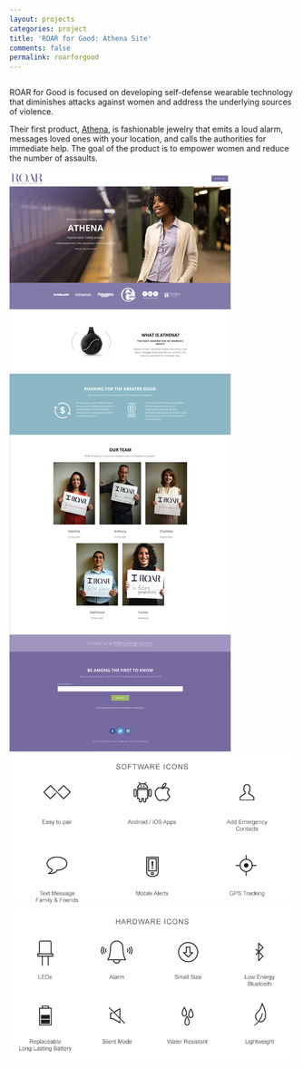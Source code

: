 ```yaml
---
layout: projects
categories: project
title: 'ROAR for Good: Athena Site'
comments: false
permalink: roarforgood
---
```


<div class="row clearfix">
	<div class="column full">
		<p>ROAR for Good is focused on developing self-defense wearable technology that diminishes attacks against women and address the underlying sources of violence.</p>
		<p>Their first product, <a href="http://www.roarforgood.com" target="_blank">Athena</a>, is fashionable jewelry that emits a loud alarm, messages loved ones with your location, and calls the authorities for immediate help. The goal of the product is to empower women and reduce the number of assaults. </p>
	</div>
</div>

<div class="row clearfix project-image">
	<div class="column full">
		<img src="/img/proj/roar/img-1.jpg" alt="">
	</div>
</div>
<div class="row clearfix project-image">
	<div class="column half medium-half">
		<img src="/img/proj/roar/img-2.png" style="background-color: white;" alt="">
	</div>
	<div class="column half medium-half">
		<img src="/img/proj/roar/img-3.png" style="background-color: white;" alt="">
	</div>
</div>